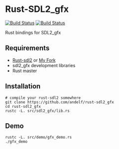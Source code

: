 Rust-SDL2_gfx
===============

[![Build Status](https://travis-ci.org/andelf/rust-sdl2_gfx.svg?branch=master)](https://travis-ci.org/andelf/rust-sdl2_gfx)
[![Build Status](https://drone.io/github.com/andelf/rust-sdl2_gfx/status.png)](https://drone.io/github.com/andelf/rust-sdl2_gfx/latest)

Rust bindings for SDL2_gfx

Requirements
------------

* [Rust-sdl2](https://github.com/AngryLawyer/rust-sdl2) or [My Fork](https://github.com/andelf/rust-sdl2)
* sdl2_gfx development libraries
* Rust master

Installation
------------

```
# compile your rust-sdl2 somewhere
git clone https://github.com/andelf/rust-sdl2_gfx
cd rust-sdl2_gfx
rustc -L. src/sdl2_gfx/lib.rs
```

Demo
----

```
rustc -L. src/demo/gfx_demo.rs
./gfx_demo
```
